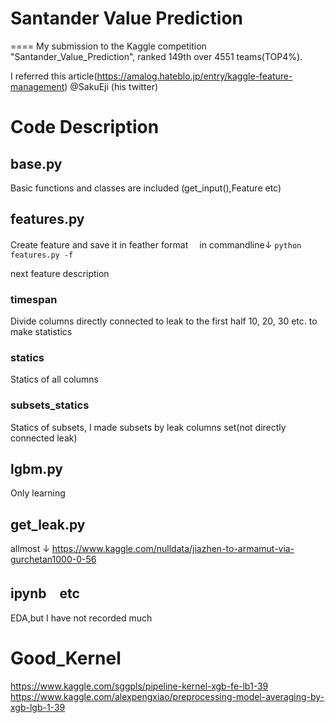 # Santander Value Prediction
====
My submission to the Kaggle competition "Santander_Value_Prediction", ranked 149th over 4551 teams(TOP4%).

I referred this article(https://amalog.hateblo.jp/entry/kaggle-feature-management) @SakuEji (his twitter)



# Code Description
## base.py
Basic functions and classes are included (get_input(),Feature etc) 

## features.py
Create feature and save it in feather format　
in commandline↓
`python features.py -f`

next feature description
### timespan
Divide columns directly connected to leak to the first half 10, 20, 30 etc. to make statistics


### statics
Statics of all columns

### subsets_statics
Statics of subsets,
I made subsets by leak columns set(not directly connected leak)



## lgbm.py 
Only learning

## get_leak.py
allmost ↓
https://www.kaggle.com/nulldata/jiazhen-to-armamut-via-gurchetan1000-0-56

## ipynb　etc
EDA,but I have not recorded much


# Good_Kernel

https://www.kaggle.com/sggpls/pipeline-kernel-xgb-fe-lb1-39
https://www.kaggle.com/alexpengxiao/preprocessing-model-averaging-by-xgb-lgb-1-39

